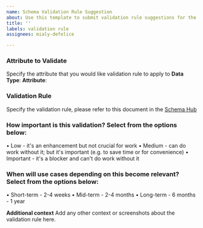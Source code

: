 ```yaml
---
name: Schema Validation Rule Suggestion
about: Use this template to submit validation rule suggestions for the schema
title: ''
labels: validation rule
assignees: mialy-defelice

---
```


### Attribute to Validate
Specify the attribute that you would like validation rule to apply to
**Data Type**:
**Attribute**:

### Validation Rule
Specify the validation rule, please refer to this document in the [Schema Hub]()

### How important is this validation? Select from the options below:
• Low - it's an enhancement but not crucial for work
• Medium - can do work without it; but it's important (e.g. to save time or for convenience)
• Important - it's a blocker and can't do work without it

### When will use cases depending on this become relevant? Select from the options below:
• Short-term - 2-4 weeks
• Mid-term - 2-4 months
• Long-term - 6 months - 1 year

**Additional context**
Add any other context or screenshots about the validation rule here.
